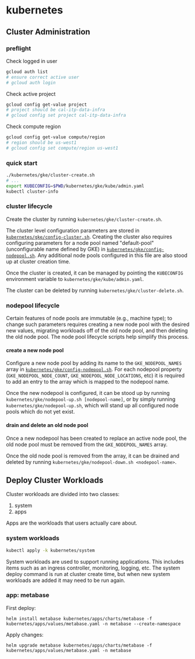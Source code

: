 kubernetes
==========

## Cluster Administration ##

### preflight ###

Check logged in user

```bash
gcloud auth list
# ensure correct active user
# gcloud auth login
```

Check active project

```bash
gcloud config get-value project
# project should be cal-itp-data-infra
# gcloud config set project cal-itp-data-infra
```

Check compute region

```bash
gcloud config get-value compute/region
# region should be us-west1
# gcloud config set compute/region us-west1
```

### quick start ###

```bash
./kubernetes/gke/cluster-create.sh
# ...
export KUBECONFIG=$PWD/kubernetes/gke/kube/admin.yaml
kubectl cluster-info
```

### cluster lifecycle ###

Create the cluster by running `kubernetes/gke/cluster-create.sh`.

The cluster level configuration parameters are stored in
[`kubernetes/gke/config-cluster.sh`](../kubernetes/gke/config-cluster.sh).
Creating the cluster also requires configuring parameters for a node pool
named "default-pool" (unconfigurable name defined by GKE) in
[`kubernetes/gke/config-nodepool.sh`](../kubernetes/gke/config-nodepool.sh).
Any additional node pools configured in this file are also stood up at cluster
creation time.

Once the cluster is created, it can be managed by pointing the `KUBECONFIG`
environment variable to `kubernetes/gke/kube/admin.yaml`.

The cluster can be deleted by running `kubernetes/gke/cluster-delete.sh`.

### nodepool lifecycle ###

Certain features of node pools are immutable (e.g., machine type); to change
such parameters requires creating a new node pool with the desired new values,
migrating workloads off of the old node pool, and then deleting the old node pool.
The node pool lifecycle scripts help simplify this process.

#### create a new node pool ####

Configure a new node pool by adding its name to the `GKE_NODEPOOL_NAMES` array
in [`kubernetes/gke/config-nodepool.sh`](../kubernetes/gke/config-nodepool.sh).
For each nodepool property (`GKE_NODEPOOL_NODE_COUNT`, `GKE_NODEPOOL_NODE_LOCATIONS`, etc)
it is required to add an entry to the array which is mapped to the nodepool name.

Once the new nodepool is configured, it can be stood up by running `kubernetes/gke/nodepool-up.sh [nodepool-name]`,
or by simply running `kubernetes/gke/nodepool-up.sh`, which will stand up all configured node pools which do not yet
exist.

#### drain and delete an old node pool ####

Once a new nodepool has been created to replace an active node pool, the old node pool must be
removed from the `GKE_NODEPOOL_NAMES` array.

Once the old node pool is removed from the array, it can be drained and deleted by running `kubernetes/gke/nodepool-down.sh <nodepool-name>`.

## Deploy Cluster Workloads ##

Cluster workloads are divided into two classes:

1. system
2. apps


Apps are the workloads that users actually care about.

### system workloads ###

```bash
kubectl apply -k kubernetes/system
```

System workloads are used to support running applications. This includes items
such as an ingress controller, monitoring, logging, etc. The system deploy command
is run at cluster create time, but when new system workloads are added it may need
to be run again.

### app: metabase ###

First deploy:
```
helm install metabase kubernetes/apps/charts/metabase -f kubernetes/apps/values/metabase.yaml -n metabase --create-namespace
```

Apply changes:
```
helm upgrade metabase kubernetes/apps/charts/metabase -f kubernetes/apps/values/metabase.yaml -n metabase
```
